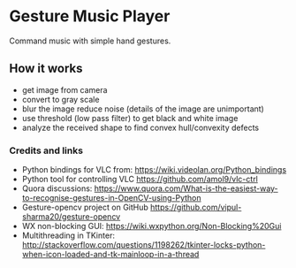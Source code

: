 # Gesture Music Player

Command music with simple hand gestures. 

## How it works

- get image from camera
- convert to gray scale
- blur the image reduce noise (details of the image are unimportant)
- use threshold (low pass filter) to get black and white image
- analyze the received shape to find convex hull/convexity defects

### Credits and links

- Python bindings for VLC from: https://wiki.videolan.org/Python_bindings
- Python tool for controlling VLC https://github.com/amol9/vlc-ctrl
- Quora discussions: https://www.quora.com/What-is-the-easiest-way-to-recognise-gestures-in-OpenCV-using-Python
- Gesture-opencv project on GitHub https://github.com/vipul-sharma20/gesture-opencv
- WX non-blocking GUI: https://wiki.wxpython.org/Non-Blocking%20Gui
- Multithreading in TKinter: http://stackoverflow.com/questions/1198262/tkinter-locks-python-when-icon-loaded-and-tk-mainloop-in-a-thread

